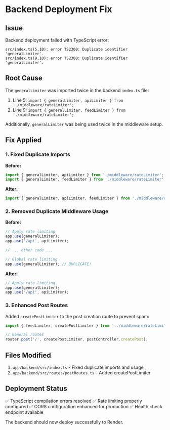 # Backend Deployment Fix

## Issue
Backend deployment failed with TypeScript error:
```
src/index.ts(5,10): error TS2300: Duplicate identifier 'generalLimiter'.
src/index.ts(9,10): error TS2300: Duplicate identifier 'generalLimiter'.
```

## Root Cause
The `generalLimiter` was imported twice in the backend `index.ts` file:
1. Line 5: `import { generalLimiter, apiLimiter } from './middleware/rateLimiter';`
2. Line 9: `import { generalLimiter, feedLimiter } from './middleware/rateLimiter';`

Additionally, `generalLimiter` was being used twice in the middleware setup.

## Fix Applied

### 1. Fixed Duplicate Imports
**Before:**
```typescript
import { generalLimiter, apiLimiter } from './middleware/rateLimiter';
import { generalLimiter, feedLimiter } from './middleware/rateLimiter';
```

**After:**
```typescript
import { generalLimiter, apiLimiter, feedLimiter } from './middleware/rateLimiter';
```

### 2. Removed Duplicate Middleware Usage
**Before:**
```typescript
// Apply rate limiting
app.use(generalLimiter);
app.use('/api', apiLimiter);

// ... other code ...

// Global rate limiting
app.use(generalLimiter); // DUPLICATE!
```

**After:**
```typescript
// Apply rate limiting
app.use(generalLimiter);
app.use('/api', apiLimiter);
```

### 3. Enhanced Post Routes
Added `createPostLimiter` to the post creation route to prevent spam:

```typescript
import { feedLimiter, createPostLimiter } from '../middleware/rateLimiter';

// General routes
router.post('/', createPostLimiter, postController.createPost);
```

## Files Modified
1. `app/backend/src/index.ts` - Fixed duplicate imports and usage
2. `app/backend/src/routes/postRoutes.ts` - Added createPostLimiter

## Deployment Status
✅ TypeScript compilation errors resolved
✅ Rate limiting properly configured
✅ CORS configuration enhanced for production
✅ Health check endpoint available

The backend should now deploy successfully to Render.